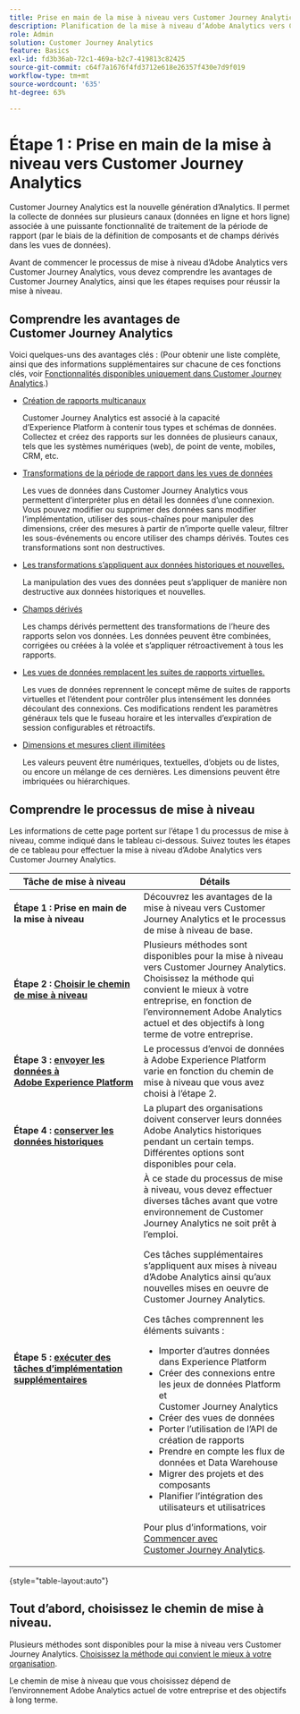 ```yaml
---
title: Prise en main de la mise à niveau vers Customer Journey Analytics
description: Planification de la mise à niveau d’Adobe Analytics vers Customer Journey Analytics
role: Admin
solution: Customer Journey Analytics
feature: Basics
exl-id: fd3b36ab-72c1-469a-b2c7-419813c82425
source-git-commit: c64f7a1676f4fd3712e618e26357f430e7d9f019
workflow-type: tm+mt
source-wordcount: '635'
ht-degree: 63%

---
```


# Étape 1 : Prise en main de la mise à niveau vers Customer Journey Analytics

Customer Journey Analytics est la nouvelle génération d’Analytics. Il permet la collecte de données sur plusieurs canaux (données en ligne et hors ligne) associée à une puissante fonctionnalité de traitement de la période de rapport (par le biais de la définition de composants et de champs dérivés dans les vues de données).

Avant de commencer le processus de mise à niveau d’Adobe Analytics vers Customer Journey Analytics, vous devez comprendre les avantages de Customer Journey Analytics, ainsi que les étapes requises pour réussir la mise à niveau.

## Comprendre les avantages de Customer Journey Analytics

Voici quelques-uns des avantages clés : (Pour obtenir une liste complète, ainsi que des informations supplémentaires sur chacune de ces fonctions clés, voir [Fonctionnalités disponibles uniquement dans Customer Journey Analytics](/help/getting-started/aa-vs-cja/cja-aa.md#adobe-customer-journey-analytics-features-not-available-in-adobe-analytics).)

* [Création de rapports multicanaux](/help/getting-started/aa-to-cja-user.md#changes-to-data-architecture)

  Customer Journey Analytics est associé à la capacité d’Experience Platform à contenir tous types et schémas de données. Collectez et créez des rapports sur les données de plusieurs canaux, tels que les systèmes numériques (web), de point de vente, mobiles, CRM, etc.

* [Transformations de la période de rapport dans les vues de données](/help/getting-started/aa-vs-cja/vrs-dataview-sandbox-adc.md#customer-journey-analytics-data-views)

  Les vues de données dans Customer Journey Analytics vous permettent d’interpréter plus en détail les données d’une connexion. Vous pouvez modifier ou supprimer des données sans modifier l’implémentation, utiliser des sous-chaînes pour manipuler des dimensions, créer des mesures à partir de n’importe quelle valeur, filtrer les sous-événements ou encore utiliser des champs dérivés. Toutes ces transformations sont non destructives.

* [Les transformations s’appliquent aux données historiques et nouvelles.](/help/getting-started/aa-vs-cja/vrs-dataview-sandbox-adc.md)

  La manipulation des vues des données peut s’appliquer de manière non destructive aux données historiques et nouvelles.

* [Champs dérivés](/help/data-views/derived-fields/derived-fields.md)

  Les champs dérivés permettent des transformations de l’heure des rapports selon vos données. Les données peuvent être combinées, corrigées ou créées à la volée et s’appliquer rétroactivement à tous les rapports.

* [Les vues de données remplacent les suites de rapports virtuelles.](/help/getting-started/aa-to-cja-user.md#changes-to-the-concept-of-virtual-report-suites)

  Les vues de données reprennent le concept même de suites de rapports virtuelles et l’étendent pour contrôler plus intensément les données découlant des connexions. Ces modifications rendent les paramètres généraux tels que le fuseau horaire et les intervalles d’expiration de session configurables et rétroactifs.

* [Dimensions et mesures client illimitées](/help/getting-started/aa-to-cja-user.md#changes-to-the-concept-of-evars-and-props)

  Les valeurs peuvent être numériques, textuelles, d’objets ou de listes, ou encore un mélange de ces dernières. Les dimensions peuvent être imbriquées ou hiérarchiques.

## Comprendre le processus de mise à niveau

<!-- Include a graphic of the end-to-end process, as well as links to each step of the process -->
Les informations de cette page portent sur l’étape 1 du processus de mise à niveau, comme indiqué dans le tableau ci-dessous. Suivez toutes les étapes de ce tableau pour effectuer la mise à niveau d’Adobe Analytics vers Customer Journey Analytics.

| Tâche de mise à niveau | Détails |
|---------|----------|
| <span class="preview">**Étape 1 : Prise en main de la mise à niveau**</span> | <span class="preview">Découvrez les avantages de la mise à niveau vers Customer Journey Analytics et le processus de mise à niveau de base.</span> |
| **Étape 2 : [Choisir le chemin de mise à niveau](/help/getting-started/cja-upgrade/cja-upgrade-path.md)** | Plusieurs méthodes sont disponibles pour la mise à niveau vers Customer Journey Analytics. Choisissez la méthode qui convient le mieux à votre entreprise, en fonction de l’environnement Adobe Analytics actuel et des objectifs à long terme de votre entreprise. |
| **Étape 3 : [envoyer les données à Adobe Experience Platform](/help/getting-started/cja-upgrade/cja-upgrade-send-to-platform.md)** | Le processus d’envoi de données à Adobe Experience Platform varie en fonction du chemin de mise à niveau que vous avez choisi à l’étape 2. |
| **Étape 4 : [conserver les données historiques](/help/getting-started/cja-upgrade/cja-upgrade-historical-data.md)** | La plupart des organisations doivent conserver leurs données Adobe Analytics historiques pendant un certain temps. Différentes options sont disponibles pour cela. |
| **Étape 5 : [exécuter des tâches d’implémentation supplémentaires](/help/getting-started/cja-getting-started.md)** | À ce stade du processus de mise à niveau, vous devez effectuer diverses tâches avant que votre environnement de Customer Journey Analytics ne soit prêt à l’emploi.<p>Ces tâches supplémentaires s’appliquent aux mises à niveau d’Adobe Analytics ainsi qu’aux nouvelles mises en oeuvre de Customer Journey Analytics.</p><p>Ces tâches comprennent les éléments suivants :</p><ul><li>Importer d’autres données dans Experience Platform</li><li>Créer des connexions entre les jeux de données Platform et Customer Journey Analytics</li><li>Créer des vues de données</li><li>Porter l’utilisation de l’API de création de rapports</li><li>Prendre en compte les flux de données et Data Warehouse</li><li>Migrer des projets et des composants</li><li>Planifier l’intégration des utilisateurs et utilisatrices</li></ul> <p>Pour plus d’informations, voir [Commencer avec Customer Journey Analytics](/help/getting-started/cja-getting-started.md). |

{style="table-layout:auto"}

## Tout d’abord, choisissez le chemin de mise à niveau.

Plusieurs méthodes sont disponibles pour la mise à niveau vers Customer Journey Analytics. [Choisissez la méthode qui convient le mieux à votre organisation](/help/getting-started/cja-upgrade/cja-upgrade-path.md).

Le chemin de mise à niveau que vous choisissez dépend de l’environnement Adobe Analytics actuel de votre entreprise et des objectifs à long terme.
